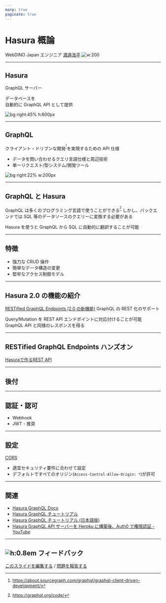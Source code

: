 ```yaml
---
marp: true
paginate: true
---
```


# Hasura 概論

WebDINO Japan エンジニア
[渡邉浩平](https://github.com/kou029w)
![w:200](https://github.com/kou029w.png)

---

## Hasura

GraphQL サーバー

データベースを\
自動的に GraphQL API として提供

![bg right:45% h:600px](https://hasura.io/static/schema-query-3e7ddf6d398359f910d334df09391638.svg)

<!-- _footer: 画像の出典: Hasura 公式サイト - https://hasura.io -->

---

## GraphQL

クライアント・ドリブンな開発<sup>[^1]</sup>を実現するための API 仕様

- データを問い合わせるクエリ言語仕様と周辺技術
- 単一リクエスト/型システム/開発ツール

![bg right:22% w:200px][graphql.svg]

[^1]: https://about.sourcegraph.com/graphql/graphql-client-driven-development/

[graphql.svg]: https://cdnjs.cloudflare.com/ajax/libs/simple-icons/5.7.0/graphql.svg

<!-- _footer: ^1: Dan Schafer (2017) [GraphQL: Client-Driven Development][^1] -->

---

## GraphQL と Hasura

GraphQL は多くのプログラミング言語で使うことができる<sup>[^2]</sup>
しかし、バックエンドでは SQL 等のデータソースのクエリーに変換する必要がある

Hasura を使うと GraphQL から SQL に自動的に翻訳することが可能

[^2]: https://graphql.org/code/

<!-- _footer: ^2: [GraphQL Code Libraries, Tools and Services][^2] -->

---

## 特徴

- 強力な CRUD 操作
- 簡単なデータ構造の変更
- 堅牢なアクセス制御モデル

---

## Hasura 2.0 の機能の紹介

[RESTified GraphQL Endpoints (2.0 の新機能)](https://hasura.io/docs/latest/graphql/core/api-reference/restified.html)
GraphQL の REST 化のサポート

Query/Mutation を REST API エンドポイントに対応付けることが可能
GraphQL API と同様のレスポンスを得る

---

## RESTified GraphQL Endpoints ハンズオン

<!-- prettier-ignore-start -->
[Hasuraで作るREST API](https://kou029w.github.io/hasura-rest-hands-on/)
<!-- prettier-ignore-end -->

---

## 後付

---

## 認証・認可

- Webhook
- JWT - 推奨

<!-- _footer: 公式ドキュメント: https://hasura.io/docs/latest/graphql/core/auth/index.html -->

---

## 設定

[CORS](https://hasura.io/docs/latest/graphql/core/deployment/graphql-engine-flags/config-examples.html#id1)

- 適宜セキュリティ要件に合わせて設定
- デフォルトですべてのオリジン(`Access-Control-Allow-Origin: *`)が許可

---

## 関連

- [Hasura GraphQL Docs](https://hasura.io/docs/latest/graphql/core/index.html)
- [Hasura GraphQL チュートリアル](https://hasura.io/learn/graphql/hasura/introduction/)
- [Hasura GraphQL チュートリアル (日本語版)](https://hasura.io/learn/ja/graphql/hasura/introduction/)
- [Hasura GraphQL API サーバーを Heroku に構築後、Auth0 で権限認証 - YouTube](https://www.youtube.com/watch?v=nxnn_VhfoQM)

---

## ![h:0.8em][github.svg] フィードバック

[このスライドを編集する](https://github.com/kou029w/intro-to-hasura/edit/main/README.md) / [問題を報告する](https://github.com/kou029w/intro-to-hasura/issues/new)

[github.svg]: https://cdnjs.cloudflare.com/ajax/libs/simple-icons/5.7.0/github.svg
